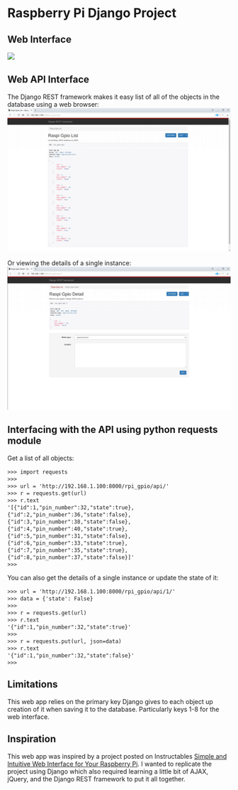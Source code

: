# Raspberry Pi Django Project

## Web Interface
<img src='images/web_interface.png' width=600>

## Web API Interface
The Django REST framework makes it easy list of all of the objects in the database using a web browser:
<img src='images/api_list.png' width=600>

Or viewing the details of a single instance:
<img src='images/api_detail.png' width=600>

## Interfacing with the API using python requests module
Get a list of all objects:
```
>>> import requests
>>> 
>>> url = 'http://192.168.1.100:8000/rpi_gpio/api/'
>>> r = requests.get(url)
>>> r.text
'[{"id":1,"pin_number":32,"state":true},{"id":2,"pin_number":36,"state":false},{"id":3,"pin_number":38,"state":false},{"id":4,"pin_number":40,"state":true},{"id":5,"pin_number":31,"state":false},{"id":6,"pin_number":33,"state":true},{"id":7,"pin_number":35,"state":true},{"id":8,"pin_number":37,"state":false}]'
>>>
```

You can also get the details of a single instance or update the state of it:
```
>>> url = 'http://192.168.1.100:8000/rpi_gpio/api/1/'
>>> data = {'state': False}
>>> 
>>> r = requests.get(url)
>>> r.text
'{"id":1,"pin_number":32,"state":true}'
>>> 
>>> r = requests.put(url, json=data)
>>> r.text
'{"id":1,"pin_number":32,"state":false}'
>>> 
```

## Limitations
This web app relies on the primary key Django gives to each object up creation of it when saving it to the database. Particularly keys 1-8 for the web interface.

## Inspiration
This web app was inspired by a project posted on Instructables [Simple and Intuitive Web Interface for Your Raspberry Pi](https://www.instructables.com/id/Simple-and-intuitive-web-interface-for-your-Raspbe/). I wanted to replicate the project using Django which also required learning a little bit of AJAX, jQuery, and the Django REST framework to put it all together.
